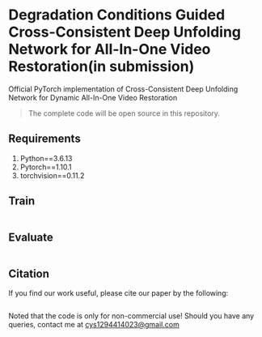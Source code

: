 # Degradation Conditions Guided Cross-Consistent Deep Unfolding Network for All-In-One Video Restoration(in submission)
Official PyTorch implementation of Cross-Consistent Deep Unfolding Network for Dynamic All-In-One Video Restoration
> The complete code will be open source in this repository.
## Requirements
1. Python==3.6.13
2. Pytorch==1.10.1
3. torchvision==0.11.2
## Train
```
```
## Evaluate
```
```
## Citation
If you find our work useful, please cite our paper by the following:
```
```
Noted that the code is only for non-commercial use! Should you have any queries, contact me at cys1294414023@gmail.com

